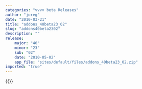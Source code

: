 ```yaml
---
categories: "vvvv beta Releases"
author: "joreg"
date: "2010-03-21"
title: "addons_40beta23_02"
slug: "addons40beta2302"
description: ""
release: 
    major: "40"
    minor: "23"
    sub: "02"
    date: "2010-05-02"
    app_file: "sites/default/files/addons_40beta23_02.zip"
imported: "true"
---
```


{{<previousRelease>}}


